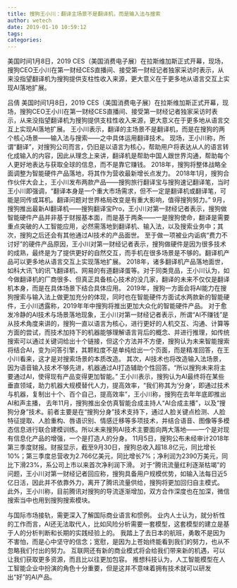 ```yaml
---
title: 搜狗王小川：翻译主场景不是翻译机，而是输入法与搜索
author: wetech
date: 2019-01-10 10:59:12
tags: 
categories: 
---
```

美国时间1月8日，2019 CES（美国消费电子展）在拉斯维加斯正式开幕，现场，搜狗CEO王小川在第一财经CES直播间、接受第一财经记者独家采访时表示，从来没指望翻译机为搜狗提供支柱性收入来源，更大意义在于更多地从语言交互上实现AI落地扩展。
<!-- more -->
吕倩
美国时间1月8日，2019 CES（美国消费电子展）在拉斯维加斯正式开幕，现场，搜狗CEO王小川在第一财经CES直播间、接受第一财经记者独家采访时表示，从来没指望翻译机为搜狗提供支柱性收入来源，更大意义在于更多地从语言交互上实现AI落地扩展。
王小川表示，翻译的主场景不是翻译机，而是在搜狗的两个核心场景——输入法与搜索——之中具体运用翻译技术。
现场，王小川称，所谓“翻译”，对搜狗公司而言，仍旧是以语言为核心，帮助用户将表达从人的语言转化成输入的内容，因此从理念上来讲，翻译机是帮助中国人跟世界沟通，帮助每个人更好地表达与获取全球的信息，而不是靠它赚钱。
2018年，搜狗将整体战略全面调整为智能硬件产品落地，将其作为营收最新增长点发力。
2018年1月，搜狗合作伙伴大会上，王小川发布两款产品——搜狗旅行翻译宝与搜狗速记翻译笔，当时王小川即强调，“翻译本身是一个重大市场需求，但不一定是翻译机或翻译笔，可能是同传或耳机。翻译问题对世界格局改变是有重大影响，值得搜狗努力。”
9月，搜狗推出最新AI翻译机——搜狗翻译宝Pro，王小川对第一财经记者表示，搜狗做智能硬件产品并非基于财报基本面，而是基于两条——一是搜狗使命，翻译是需要重点突破的人工智能应用，必然需落地到翻译机、输入法，以及搜索业务中；其次，搜狗之后还会有其他通过AI技术的产品面世。
至于做一项被业内诟病“费力不讨好”的硬件产品原因，王小川对第一财经记者表示，搜狗做硬件是因为很多技术的成熟，最终是为了提供更好的自然交互，而手机在很多场景是不够的。翻译机产品可以更多地从语言交互上实现落地扩展。
2018年，诸多翻译机产品落地面世，如科大讯飞的讯飞翻译机、网易的有道翻译蛋等。对于同类竞品，王小川认为，如今做翻译机的厂商很多、但真正具备核心技术的没几家，翻译的未来不仅仅是翻译机本身，而是在具体场景下结合具体应用。
2019年，搜狗一方面会将AI能力在搜狗搜索与输入法上做更加充分的体现，同时也在智能硬件方面试水两款新的智能硬件，王小川透露称，2019年年中搜狗将推出更加大众化的智能硬件产品。
对于愈发冷静的AI技术与场景落地现象，王小川对第一财经记者表示，所谓“AI不赚钱”是从技术角度来讲的，搜狗一直以语言为核心，进行更好的人机交互、沟通、计算等方面的尝试，而技术加持下的机器能够理解语言背后的概念、并进行推理，如传统搜索可以通过关键词给出十个链接，但这个方法并不方便，搜狗认为未来智能搜索将结合AI，变为问答引擎，其颗粒度不是单纯给出一个页面，而是精准回答，在王小川看来，这才是对搜索场景的本质改造。
其次，AI技术也将改造输入法场景，因为语音输入技术不够先进，机器通过AI打造辅助个性回答。“所以搜狗未来将主要通过AI，使得现有产品变得更加智能。”
王小川表示，搜狗认为AI最终将在某些垂直领域，助力机器大规模替代人力，提高效率，“我们称其为‘分身’，即通过技术与机器，复制出十个、百个自己，提高效率”，王小川称，搜狗在去年年底即推出AI和声主播，
去年11月，搜狗推出全仿真智能合成主持人“AI合成主播”，以及“搜狗分身”技术。前者主要是在“搜狗分身”技术支持下，通过人脸关键点检测、人脸特征提取、人脸重构、唇语识别、情感迁移等多项技术，并结合语音、图像等多模态信息进行联合建模训练。所以未来搜狗AI技术主要面向两大落地——一个是对现有信息化产品的增强，一个是打造人的分身。
11月5日，搜狗公布未经审计2018年第三季度财报。财报显示，截至9月30日，搜狗总收入超18.8亿元，同比增长10%；第三季度总营收为2.766亿美元，同比增长7%；净利润为2390万美元，同比下滑23%，系公司上市以来首次净利润下滑。
对于“腾讯流量红利逐渐枯竭”的问题，王小川对第一财经记者回应称，搜狗具备用户规模优势，如输入法每日近5亿日活，因此并不依靠外力，离开了腾讯流量供给，搜狗将更加回归自主模式。
此外，王小川称，目前腾讯对搜狗的导流逐渐增加，双方合作深度也在加深，微信搜索当中也用到搜狗搜索模块。
 
 
与国际市场接轨，需更深入了解国际商业语言和惯例。
业内人士认为，就分析性的工作而言，AI还无法取代人，比如风险分析需要一套模型，这套模型的建立是基于人的分析判断和长期的实践经验上的。
我踏上了去日本的航班，勇敢不是因为不害怕，而是心中坚守的信念；宽慰，是因为上苍始终能看到我们的努力，也从不忽略我们付出的努力。
互联网还有新的商业模式将会给我们带来新的机遇，可以让我们获取更多资源，而且比以往更加包容。
推想科技认为，人工智能模型在人工智能企业中扮演的角色十分重要，但是这并不意味着拥有技术就可以研发出“好”的AI产品。
